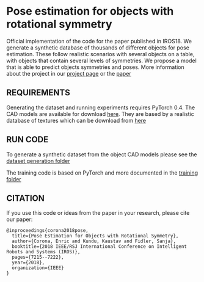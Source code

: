 
# Pose estimation for objects with rotational symmetry
Official implementation of the code for the paper published in IROS18. We generate a synthetic database of thousands of different objects for pose estimation. These follow realistic scenarios with several objects on a table, with objects that contain several levels of symmetries. We propose a model that is able to predict objects symmetries and poses. More information about the project in our [project page](http://www.cs.utoronto.ca/~ecorona/symmetry_pose_estimation/) or the [paper](http://www.cs.utoronto.ca/~ecorona/symmetry_pose_estimation/paper.pdf)

## REQUIREMENTS

Generating the dataset and running experiments requires PyTorch 0.4. The CAD models are available for download [here](https://drive.google.com/file/d/1yNPIlFaR0YE-FTyjupJxYCNc0ideg_dq/view?usp=sharing). They are based by a realistic database of textures which can be download from [here](https://drive.google.com/file/d/18PuNQgZ1PKmF2pp4y9RRIxWq6HPyKZaC/view?usp=sharing)

## RUN CODE

To generate a synthetic dataset from the object CAD models please see the [dataset generation folder](https://github.com/enriccorona/PoseSym/tree/master/Synthetic_simulation)

The training code is based on PyTorch and more documented in the [training folder](https://github.com/enriccorona/PoseSym/tree/master/Training)

## CITATION

If you use this code or ideas from the paper in your research, please cite our paper:

```
@inproceedings{corona2018pose,
  title={Pose Estimation for Objects with Rotational Symmetry},
  author={Corona, Enric and Kundu, Kaustav and Fidler, Sanja},
  booktitle={2018 IEEE/RSJ International Conference on Intelligent Robots and Systems (IROS)},
  pages={7215--7222},
  year={2018},
  organization={IEEE}
}
```
